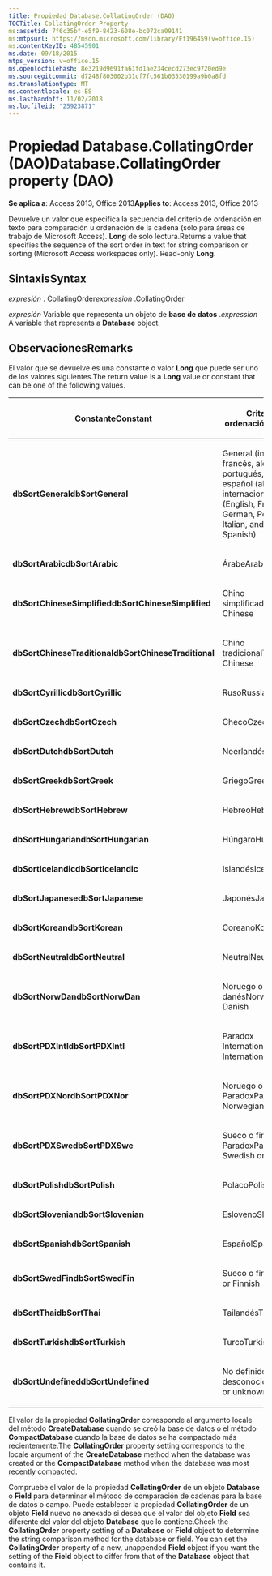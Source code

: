 ```yaml
---
title: Propiedad Database.CollatingOrder (DAO)
TOCTitle: CollatingOrder Property
ms:assetid: 7f6c35bf-e5f9-8423-608e-bc072ca09141
ms:mtpsurl: https://msdn.microsoft.com/library/Ff196459(v=office.15)
ms:contentKeyID: 48545901
ms.date: 09/18/2015
mtps_version: v=office.15
ms.openlocfilehash: 8e3219d9691fa61fd1ae234cecd273ec9720ed9e
ms.sourcegitcommit: d7248f803002b31cf7fc561b03530199a9b0a8fd
ms.translationtype: MT
ms.contentlocale: es-ES
ms.lasthandoff: 11/02/2018
ms.locfileid: "25923871"
---
```

# <a name="databasecollatingorder-property-dao"></a><span data-ttu-id="02367-102">Propiedad Database.CollatingOrder (DAO)</span><span class="sxs-lookup"><span data-stu-id="02367-102">Database.CollatingOrder property (DAO)</span></span>


<span data-ttu-id="02367-103">**Se aplica a**: Access 2013, Office 2013</span><span class="sxs-lookup"><span data-stu-id="02367-103">**Applies to**: Access 2013, Office 2013</span></span>

<span data-ttu-id="02367-p101">Devuelve un valor que especifica la secuencia del criterio de ordenación en texto para comparación u ordenación de la cadena (sólo para áreas de trabajo de Microsoft Access). **Long** de solo lectura.</span><span class="sxs-lookup"><span data-stu-id="02367-p101">Returns a value that specifies the sequence of the sort order in text for string comparison or sorting (Microsoft Access workspaces only). Read-only **Long**.</span></span>

## <a name="syntax"></a><span data-ttu-id="02367-106">Sintaxis</span><span class="sxs-lookup"><span data-stu-id="02367-106">Syntax</span></span>

<span data-ttu-id="02367-107">*expresión* . CollatingOrder</span><span class="sxs-lookup"><span data-stu-id="02367-107">*expression* .CollatingOrder</span></span>

<span data-ttu-id="02367-108">*expresión* Variable que representa un objeto de **base de datos** .</span><span class="sxs-lookup"><span data-stu-id="02367-108">*expression* A variable that represents a **Database** object.</span></span>

## <a name="remarks"></a><span data-ttu-id="02367-109">Observaciones</span><span class="sxs-lookup"><span data-stu-id="02367-109">Remarks</span></span>

<span data-ttu-id="02367-110">El valor que se devuelve es una constante o valor **Long** que puede ser uno de los valores siguientes.</span><span class="sxs-lookup"><span data-stu-id="02367-110">The return value is a **Long** value or constant that can be one of the following values.</span></span>

<table>
<colgroup>
<col style="width: 50%" />
<col style="width: 50%" />
</colgroup>
<thead>
<tr class="header">
<th><p><span data-ttu-id="02367-111">Constante</span><span class="sxs-lookup"><span data-stu-id="02367-111">Constant</span></span></p></th>
<th><p><span data-ttu-id="02367-112">Criterio de ordenación</span><span class="sxs-lookup"><span data-stu-id="02367-112">Sort order</span></span></p></th>
</tr>
</thead>
<tbody>
<tr class="odd">
<td><p><span data-ttu-id="02367-113"><strong>dbSortGeneral</strong></span><span class="sxs-lookup"><span data-stu-id="02367-113"><strong>dbSortGeneral</strong></span></span></p></td>
<td><p><span data-ttu-id="02367-114">General (inglés, francés, alemán, portugués, italiano y español (alfab. internacional)</span><span class="sxs-lookup"><span data-stu-id="02367-114">General (English, French, German, Portuguese, Italian, and Modern Spanish)</span></span></p></td>
</tr>
<tr class="even">
<td><p><span data-ttu-id="02367-115"><strong>dbSortArabic</strong></span><span class="sxs-lookup"><span data-stu-id="02367-115"><strong>dbSortArabic</strong></span></span></p></td>
<td><p><span data-ttu-id="02367-116">Árabe</span><span class="sxs-lookup"><span data-stu-id="02367-116">Arabic</span></span></p></td>
</tr>
<tr class="odd">
<td><p><span data-ttu-id="02367-117"><strong>dbSortChineseSimplified</strong></span><span class="sxs-lookup"><span data-stu-id="02367-117"><strong>dbSortChineseSimplified</strong></span></span></p></td>
<td><p><span data-ttu-id="02367-118">Chino simplificado</span><span class="sxs-lookup"><span data-stu-id="02367-118">Simplified Chinese</span></span></p></td>
</tr>
<tr class="even">
<td><p><span data-ttu-id="02367-119"><strong>dbSortChineseTraditional</strong></span><span class="sxs-lookup"><span data-stu-id="02367-119"><strong>dbSortChineseTraditional</strong></span></span></p></td>
<td><p><span data-ttu-id="02367-120">Chino tradicional</span><span class="sxs-lookup"><span data-stu-id="02367-120">Traditional Chinese</span></span></p></td>
</tr>
<tr class="odd">
<td><p><span data-ttu-id="02367-121"><strong>dbSortCyrillic</strong></span><span class="sxs-lookup"><span data-stu-id="02367-121"><strong>dbSortCyrillic</strong></span></span></p></td>
<td><p><span data-ttu-id="02367-122">Ruso</span><span class="sxs-lookup"><span data-stu-id="02367-122">Russian</span></span></p></td>
</tr>
<tr class="even">
<td><p><span data-ttu-id="02367-123"><strong>dbSortCzech</strong></span><span class="sxs-lookup"><span data-stu-id="02367-123"><strong>dbSortCzech</strong></span></span></p></td>
<td><p><span data-ttu-id="02367-124">Checo</span><span class="sxs-lookup"><span data-stu-id="02367-124">Czech</span></span></p></td>
</tr>
<tr class="odd">
<td><p><span data-ttu-id="02367-125"><strong>dbSortDutch</strong></span><span class="sxs-lookup"><span data-stu-id="02367-125"><strong>dbSortDutch</strong></span></span></p></td>
<td><p><span data-ttu-id="02367-126">Neerlandés</span><span class="sxs-lookup"><span data-stu-id="02367-126">Dutch</span></span></p></td>
</tr>
<tr class="even">
<td><p><span data-ttu-id="02367-127"><strong>dbSortGreek</strong></span><span class="sxs-lookup"><span data-stu-id="02367-127"><strong>dbSortGreek</strong></span></span></p></td>
<td><p><span data-ttu-id="02367-128">Griego</span><span class="sxs-lookup"><span data-stu-id="02367-128">Greek</span></span></p></td>
</tr>
<tr class="odd">
<td><p><span data-ttu-id="02367-129"><strong>dbSortHebrew</strong></span><span class="sxs-lookup"><span data-stu-id="02367-129"><strong>dbSortHebrew</strong></span></span></p></td>
<td><p><span data-ttu-id="02367-130">Hebreo</span><span class="sxs-lookup"><span data-stu-id="02367-130">Hebrew</span></span></p></td>
</tr>
<tr class="even">
<td><p><span data-ttu-id="02367-131"><strong>dbSortHungarian</strong></span><span class="sxs-lookup"><span data-stu-id="02367-131"><strong>dbSortHungarian</strong></span></span></p></td>
<td><p><span data-ttu-id="02367-132">Húngaro</span><span class="sxs-lookup"><span data-stu-id="02367-132">Hungarian</span></span></p></td>
</tr>
<tr class="odd">
<td><p><span data-ttu-id="02367-133"><strong>dbSortIcelandic</strong></span><span class="sxs-lookup"><span data-stu-id="02367-133"><strong>dbSortIcelandic</strong></span></span></p></td>
<td><p><span data-ttu-id="02367-134">Islandés</span><span class="sxs-lookup"><span data-stu-id="02367-134">Icelandic</span></span></p></td>
</tr>
<tr class="even">
<td><p><span data-ttu-id="02367-135"><strong>dbSortJapanese</strong></span><span class="sxs-lookup"><span data-stu-id="02367-135"><strong>dbSortJapanese</strong></span></span></p></td>
<td><p><span data-ttu-id="02367-136">Japonés</span><span class="sxs-lookup"><span data-stu-id="02367-136">Japanese</span></span></p></td>
</tr>
<tr class="odd">
<td><p><span data-ttu-id="02367-137"><strong>dbSortKorean</strong></span><span class="sxs-lookup"><span data-stu-id="02367-137"><strong>dbSortKorean</strong></span></span></p></td>
<td><p><span data-ttu-id="02367-138">Coreano</span><span class="sxs-lookup"><span data-stu-id="02367-138">Korean</span></span></p></td>
</tr>
<tr class="even">
<td><p><span data-ttu-id="02367-139"><strong>dbSortNeutral</strong></span><span class="sxs-lookup"><span data-stu-id="02367-139"><strong>dbSortNeutral</strong></span></span></p></td>
<td><p><span data-ttu-id="02367-140">Neutral</span><span class="sxs-lookup"><span data-stu-id="02367-140">Neutral</span></span></p></td>
</tr>
<tr class="odd">
<td><p><span data-ttu-id="02367-141"><strong>dbSortNorwDan</strong></span><span class="sxs-lookup"><span data-stu-id="02367-141"><strong>dbSortNorwDan</strong></span></span></p></td>
<td><p><span data-ttu-id="02367-142">Noruego o danés</span><span class="sxs-lookup"><span data-stu-id="02367-142">Norwegian or Danish</span></span></p></td>
</tr>
<tr class="even">
<td><p><span data-ttu-id="02367-143"><strong>dbSortPDXIntl</strong></span><span class="sxs-lookup"><span data-stu-id="02367-143"><strong>dbSortPDXIntl</strong></span></span></p></td>
<td><p><span data-ttu-id="02367-144">Paradox International</span><span class="sxs-lookup"><span data-stu-id="02367-144">Paradox International</span></span></p></td>
</tr>
<tr class="odd">
<td><p><span data-ttu-id="02367-145"><strong>dbSortPDXNor</strong></span><span class="sxs-lookup"><span data-stu-id="02367-145"><strong>dbSortPDXNor</strong></span></span></p></td>
<td><p><span data-ttu-id="02367-146">Noruego o danés Paradox</span><span class="sxs-lookup"><span data-stu-id="02367-146">Paradox Norwegian or Danish</span></span></p></td>
</tr>
<tr class="even">
<td><p><span data-ttu-id="02367-147"><strong>dbSortPDXSwe</strong></span><span class="sxs-lookup"><span data-stu-id="02367-147"><strong>dbSortPDXSwe</strong></span></span></p></td>
<td><p><span data-ttu-id="02367-148">Sueco o finés Paradox</span><span class="sxs-lookup"><span data-stu-id="02367-148">Paradox Swedish or Finnish</span></span></p></td>
</tr>
<tr class="odd">
<td><p><span data-ttu-id="02367-149"><strong>dbSortPolish</strong></span><span class="sxs-lookup"><span data-stu-id="02367-149"><strong>dbSortPolish</strong></span></span></p></td>
<td><p><span data-ttu-id="02367-150">Polaco</span><span class="sxs-lookup"><span data-stu-id="02367-150">Polish</span></span></p></td>
</tr>
<tr class="even">
<td><p><span data-ttu-id="02367-151"><strong>dbSortSlovenian</strong></span><span class="sxs-lookup"><span data-stu-id="02367-151"><strong>dbSortSlovenian</strong></span></span></p></td>
<td><p><span data-ttu-id="02367-152">Esloveno</span><span class="sxs-lookup"><span data-stu-id="02367-152">Slovenian</span></span></p></td>
</tr>
<tr class="odd">
<td><p><span data-ttu-id="02367-153"><strong>dbSortSpanish</strong></span><span class="sxs-lookup"><span data-stu-id="02367-153"><strong>dbSortSpanish</strong></span></span></p></td>
<td><p><span data-ttu-id="02367-154">Español</span><span class="sxs-lookup"><span data-stu-id="02367-154">Spanish</span></span></p></td>
</tr>
<tr class="even">
<td><p><span data-ttu-id="02367-155"><strong>dbSortSwedFin</strong></span><span class="sxs-lookup"><span data-stu-id="02367-155"><strong>dbSortSwedFin</strong></span></span></p></td>
<td><p><span data-ttu-id="02367-156">Sueco o finés</span><span class="sxs-lookup"><span data-stu-id="02367-156">Swedish or Finnish</span></span></p></td>
</tr>
<tr class="odd">
<td><p><span data-ttu-id="02367-157"><strong>dbSortThai</strong></span><span class="sxs-lookup"><span data-stu-id="02367-157"><strong>dbSortThai</strong></span></span></p></td>
<td><p><span data-ttu-id="02367-158">Tailandés</span><span class="sxs-lookup"><span data-stu-id="02367-158">Thai</span></span></p></td>
</tr>
<tr class="even">
<td><p><span data-ttu-id="02367-159"><strong>dbSortTurkish</strong></span><span class="sxs-lookup"><span data-stu-id="02367-159"><strong>dbSortTurkish</strong></span></span></p></td>
<td><p><span data-ttu-id="02367-160">Turco</span><span class="sxs-lookup"><span data-stu-id="02367-160">Turkish</span></span></p></td>
</tr>
<tr class="odd">
<td><p><span data-ttu-id="02367-161"><strong>dbSortUndefined</strong></span><span class="sxs-lookup"><span data-stu-id="02367-161"><strong>dbSortUndefined</strong></span></span></p></td>
<td><p><span data-ttu-id="02367-162">No definido o desconocido</span><span class="sxs-lookup"><span data-stu-id="02367-162">Undefined or unknown</span></span></p></td>
</tr>
</tbody>
</table>


<span data-ttu-id="02367-163">El valor de la propiedad **CollatingOrder** corresponde al argumento locale del método **CreateDatabase** cuando se creó la base de datos o el método **CompactDatabase** cuando la base de datos se ha compactado más recientemente.</span><span class="sxs-lookup"><span data-stu-id="02367-163">The **CollatingOrder** property setting corresponds to the locale argument of the **CreateDatabase** method when the database was created or the **CompactDatabase** method when the database was most recently compacted.</span></span>

<span data-ttu-id="02367-p102">Compruebe el valor de la propiedad **CollatingOrder** de un objeto **Database** o **Field** para determinar el método de comparación de cadenas para la base de datos o campo. Puede establecer la propiedad **CollatingOrder** de un objeto **Field** nuevo no anexado si desea que el valor del objeto **Field** sea diferente del valor del objeto **Database** que lo contiene.</span><span class="sxs-lookup"><span data-stu-id="02367-p102">Check the **CollatingOrder** property setting of a **Database** or **Field** object to determine the string comparison method for the database or field. You can set the **CollatingOrder** property of a new, unappended **Field** object if you want the setting of the **Field** object to differ from that of the **Database** object that contains it.</span></span>

